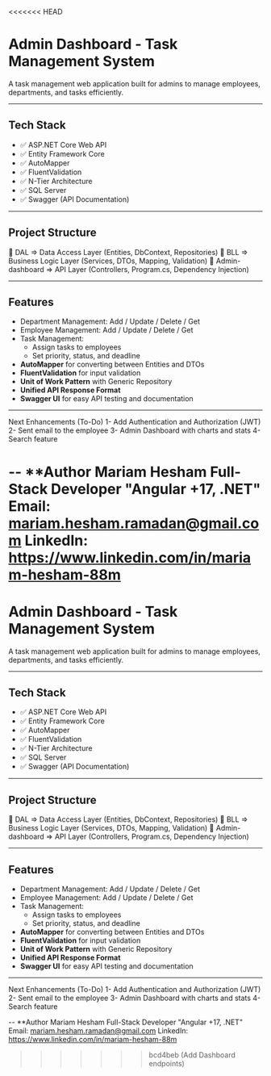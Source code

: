 <<<<<<< HEAD
# Admin Dashboard - Task Management System

A task management web application built for admins to manage employees, departments, and tasks efficiently.

---

## Tech Stack

- ✅ ASP.NET Core Web API
- ✅ Entity Framework Core
- ✅ AutoMapper
- ✅ FluentValidation
- ✅ N-Tier Architecture
- ✅ SQL Server
- ✅ Swagger (API Documentation)

---

## Project Structure
📂 DAL => Data Access Layer (Entities, DbContext, Repositories)
📂 BLL => Business Logic Layer (Services, DTOs, Mapping, Validation)
📂 Admin-dashboard => API Layer (Controllers, Program.cs, Dependency Injection)

---

## Features

- Department Management: Add / Update / Delete / Get
- Employee Management: Add / Update / Delete / Get
- Task Management:
  - Assign tasks to employees
  - Set priority, status, and deadline
- **AutoMapper** for converting between Entities and DTOs
- **FluentValidation** for input validation
- **Unit of Work Pattern** with Generic Repository
- **Unified API Response Format**
- **Swagger UI** for easy API testing and documentation

---
Next Enhancements (To-Do)
1- Add Authentication and Authorization (JWT)
2- Sent email to the employee
3- Admin Dashboard with charts and stats
4- Search feature

--
 **Author
Mariam Hesham
Full-Stack Developer "Angular +17, .NET"
Email: mariam.hesham.ramadan@gmail.com
LinkedIn: https://www.linkedin.com/in/mariam-hesham-88m
=======
# Admin Dashboard - Task Management System

A task management web application built for admins to manage employees, departments, and tasks efficiently.

---

## Tech Stack

- ✅ ASP.NET Core Web API
- ✅ Entity Framework Core
- ✅ AutoMapper
- ✅ FluentValidation
- ✅ N-Tier Architecture
- ✅ SQL Server
- ✅ Swagger (API Documentation)

---

## Project Structure
📂 DAL => Data Access Layer (Entities, DbContext, Repositories)
📂 BLL => Business Logic Layer (Services, DTOs, Mapping, Validation)
📂 Admin-dashboard => API Layer (Controllers, Program.cs, Dependency Injection)

---

## Features

- Department Management: Add / Update / Delete / Get
- Employee Management: Add / Update / Delete / Get
- Task Management:
  - Assign tasks to employees
  - Set priority, status, and deadline
- **AutoMapper** for converting between Entities and DTOs
- **FluentValidation** for input validation
- **Unit of Work Pattern** with Generic Repository
- **Unified API Response Format**
- **Swagger UI** for easy API testing and documentation

---
Next Enhancements (To-Do)
1- Add Authentication and Authorization (JWT)
2- Sent email to the employee
3- Admin Dashboard with charts and stats
4- Search feature

--
 **Author
Mariam Hesham
Full-Stack Developer "Angular +17, .NET"
Email: mariam.hesham.ramadan@gmail.com
LinkedIn: https://www.linkedin.com/in/mariam-hesham-88m
>>>>>>> bcd4beb (Add Dashboard endpoints)
